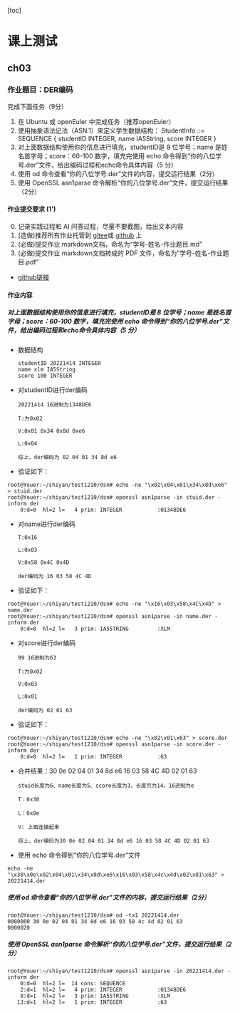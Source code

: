 [toc]

# 课上测试

## ch03

### 作业题目：DER编码
完成下面任务（9分）
1. 在 Ubuntu 或 openEuler 中完成任务（推荐openEuler）
2. 使用抽象语法记法（ASN.1）来定义学生数据结构：
StudentInfo ::= SEQUENCE {
studentID INTEGER,
name IA5String,
score INTEGER
}
3. 对上面数据结构使用你的信息进行填充，studentID是 8 位学号；name 是姓名首字母；score：60-100 数字，填充完使用 echo 命令得到“你的八位学号.der”文件，给出编码过程和echo命令具体内容（5 分）
4. 使用 od 命令查看“你的八位学号.der”文件的内容，提交运行结果（2分）
5. 使用 OpenSSL asn1parse 命令解析“你的八位学号.der”文件，提交运行结果（2分）

#### 作业提交要求 (1')

0. 记录实践过程和 AI 问答过程，尽量不要截图，给出文本内容
1. (选做)推荐所有作业托管到 [gitee](https://gitee.com/)或 [github](https://github.com/) 上
2. (必做)提交作业 markdown文档，命名为“学号-姓名-作业题目.md”
3. (必做)提交作业 markdown文档转成的 PDF 文件，命名为“学号-姓名-作业题目.pdf”

- [github链接](https://github.com/youer0219/Information-Security-System-Design-Assignment)

#### 作业内容


##### 对上面数据结构使用你的信息进行填充，studentID是 8 位学号；name 是姓名首字母；score：60-100 数字，填充完使用 echo 命令得到“你的八位学号.der”文件，给出编码过程和echo命令具体内容（5 分）
- 数据结构
    ```
    studentID 20221414 INTEGER
    name xlm IA5String
    score 100 INTEGER
    ```
- 对studentID进行der编码
    ```
    20221414 16进制为1348DE6

    T:为0x02

    V:0x01 0x34 0x8d 0xe6

    L:0x04

    综上，der编码为 02 04 01 34 8d e6
    ```
- 验证如下：
```shell
root@Youer:~/shiyan/test1210/dsn# echo -ne "\x02\x04\x01\x34\x8d\xe6" > stuid.der
root@Youer:~/shiyan/test1210/dsn# openssl asn1parse -in stuid.der -inform der
    0:d=0  hl=2 l=   4 prim: INTEGER           :01348DE6
```
- 对name进行der编码
    ```
    T:0x16

    L:0x03

    V:0x58 0x4C 0x4D 

    der编码为 16 03 58 4C 4D
    ```
- 验证如下：
```shell
root@Youer:~/shiyan/test1210/dsn# echo -ne "\x16\x03\x58\x4C\x4D" > name.der
root@Youer:~/shiyan/test1210/dsn# openssl asn1parse -in name.der -inform der
    0:d=0  hl=2 l=   3 prim: IA5STRING         :XLM
```
- 对score进行der编码
    ```
    99 16进制为63

    T:为0x02

    V:0x63

    L:0x01

    der编码为 02 01 63
    ```
- 验证如下：
```shell
root@Youer:~/shiyan/test1210/dsn# echo -ne "\x02\x01\x63" > score.der
root@Youer:~/shiyan/test1210/dsn# openssl asn1parse -in score.der -inform der
    0:d=0  hl=2 l=   1 prim: INTEGER           :63
```
- 合并结果：30 0e 02 04 01 34 8d e6 16 03 58 4C 4D 02 01 63
    ```
    stuid长度为6、name长度为5、score长度为3，长度共为14，16进制为e

    T：0x30

    L：0x0e

    V: 上面连接起来

    综上，der编码为30 0e 02 04 01 34 8d e6 16 03 58 4C 4D 02 01 63
    ```
- 使用 echo 命令得到“你的八位学号.der”文件
```shell
echo -ne "\x30\x0e\x02\x04\x01\x34\x8d\xe6\x16\x03\x58\x4c\x4d\x02\x01\x63" > 20221414.der
```

##### 使用 od 命令查看“你的八位学号.der”文件的内容，提交运行结果（2分）

```shell
root@Youer:~/shiyan/test1210/dsn# od -tx1 20221414.der
0000000 30 0e 02 04 01 34 8d e6 16 03 58 4c 4d 02 01 63
0000020
```

##### 使用 OpenSSL asn1parse 命令解析“你的八位学号.der”文件，提交运行结果（2分）

```shell
root@Youer:~/shiyan/test1210/dsn# openssl asn1parse -in 20221414.der -inform der
    0:d=0  hl=2 l=  14 cons: SEQUENCE
    2:d=1  hl=2 l=   4 prim: INTEGER           :01348DE6
    8:d=1  hl=2 l=   3 prim: IA5STRING         :XLM
   13:d=1  hl=2 l=   1 prim: INTEGER           :63
```

